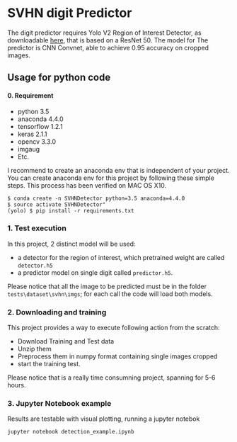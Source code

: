 # SVHN  digit Predictor

The digit predictor requires Yolo V2 Region of Interest Detector, as downloadable [here](https://github.com/penny4860/Yolo-digit-detector),
that is based on a ResNet 50. The model for The predictor is CNN Convnet, able to achieve 0.95 accuracy on cropped images.

## Usage for python code

#### 0. Requirement

* python 3.5
* anaconda 4.4.0
* tensorflow 1.2.1
* keras 2.1.1
* opencv 3.3.0
* imgaug
* Etc.

I recommend to create an anaconda env that is independent of your project. You can create anaconda env for this project 
by following these simple steps. This process has been verified on MAC OS X10.

```
$ conda create -n SVHNDetector python=3.5 anaconda=4.4.0
$ source activate SVHNDetector"
(yolo) $ pip install -r requirements.txt
```

### 1. Test execution 

In this project, 2 distinct model will be used: 

* a detector for the region of interest, which pretrained weight are 
called `detector.h5`
* a predictor model on single digit called `predictor.h5`.

Please notice that all the image to be predicted must be in the folder `tests\dataset\svhn\imgs`; for each call the code 
will load both models.



### 2. Downloading and training 

This project provides a way to execute following action from the scratch:
* Download Training and Test data
* Unzip them
* Preprocess them in numpy format containing single images cropped
* start the training test.

Please notice that is a really time consumning project, spanning for 5-6 hours.


### 3. Jupyter Notebook example

Results are testable with visual plotting, running a jupyter notebok

``
jupyter notebook detection_example.ipynb
``
